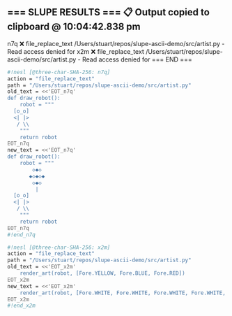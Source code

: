 === SLUPE RESULTS ===
📋 Output copied to clipboard @ 10:04:42.838 pm
---------------------
n7q ❌ file_replace_text /Users/stuart/repos/slupe-ascii-demo/src/artist.py - Read access denied for
x2m ❌ file_replace_text /Users/stuart/repos/slupe-ascii-demo/src/artist.py - Read access denied for
=== END ===
```sh nesl
#!nesl [@three-char-SHA-256: n7q]
action = "file_replace_text"
path = "/Users/stuart/repos/slupe-ascii-demo/src/artist.py"
old_text = <<'EOT_n7q'
def draw_robot():
    robot = """
  [o_o]
  <| |>
   / \\
    """
    return robot
EOT_n7q
new_text = <<'EOT_n7q'
def draw_robot():
    robot = """
        ◇◆◇
       ◆◇◆◇◆
        ◇◆◇
         |
  [o_o]
  <| |>
   / \\
    """
    return robot
EOT_n7q
#!end_n7q
```

```sh nesl
#!nesl [@three-char-SHA-256: x2m]
action = "file_replace_text"
path = "/Users/stuart/repos/slupe-ascii-demo/src/artist.py"
old_text = <<'EOT_x2m'
    render_art(robot, [Fore.YELLOW, Fore.BLUE, Fore.RED])
EOT_x2m
new_text = <<'EOT_x2m'
    render_art(robot, [Fore.WHITE, Fore.WHITE, Fore.WHITE, Fore.WHITE, Fore.YELLOW, Fore.BLUE, Fore.RED])
EOT_x2m
#!end_x2m
```
